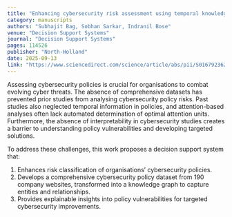 ```yaml
---
title: "Enhancing cybersecurity risk assessment using temporal knowledge graph-based explainable decision support system"
category: manuscripts
authors: "Subhajit Bag, Sobhan Sarkar, Indranil Bose"
venue: "Decision Support Systems"
journal: "Decision Support Systems"
pages: 114526
publisher: "North-Holland"
date: 2025-09-13
link: "https://www.sciencedirect.com/science/article/abs/pii/S0167923625001277" # replace with actual DOI link if available
---
```


Assessing cybersecurity policies is crucial for organisations to combat evolving cyber threats. The absence of comprehensive datasets has prevented prior studies from analysing cybersecurity policy risks. Past studies also neglected temporal information in policies, and attention-based analyses often lack automated determination of optimal attention units. Furthermore, the absence of interpretability in cybersecurity studies creates a barrier to understanding policy vulnerabilities and developing targeted solutions.  

To address these challenges, this work proposes a decision support system that:
1. Enhances risk classification of organisations’ cybersecurity policies.
2. Develops a comprehensive cybersecurity policy dataset from 190 company websites, transformed into a knowledge graph to capture entities and relationships.
3. Provides explainable insights into policy vulnerabilities for targeted cybersecurity improvements.
